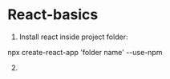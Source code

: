 # React-basics
1) Install react inside project folder:

npx create-react-app 'folder name' --use-npm

2)